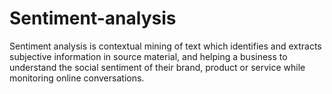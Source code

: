 # Sentiment-analysis
Sentiment analysis is contextual mining of text which identifies and extracts subjective information in source material, and helping a business to understand the social sentiment of their brand, product or service while monitoring online conversations.
